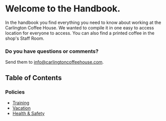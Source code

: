 # Welcome to the Handbook.

In the handbook you find everything you need to know about working at the Carlington Coffee House. We wanted to compile it in one easy to access location for everyone to access. You can also find a printed coffee in the shop's Staff Room.

### Do you have questions or comments?

Send them to info@carlingtoncoffeehouse.com.

## Table of Contents

### Policies
* [Training](policies/training_policy.md)
* [Vacation]()
* [Health & Safety](policies/health_and_safety.md)
